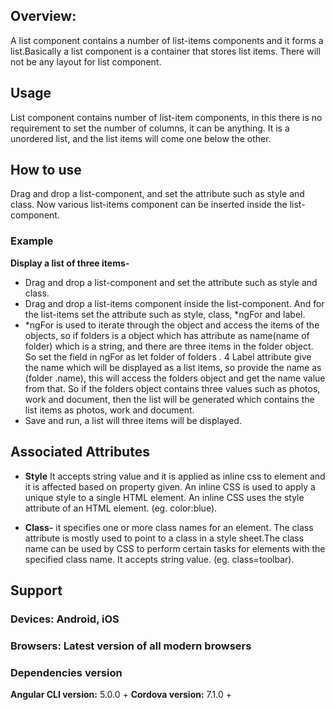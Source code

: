 
## Overview: 
A list component contains a number of list-items components and it forms a list.Basically a list component is a container that stores list items. There will not be any layout for list component.

## Usage 
List component contains number of list-item components, in this there is no requirement to set the number of columns, it can be anything. It is a unordered list, and the list items will come one below the other. 

## How to use
Drag and drop a list-component, and set the attribute such as style and class. Now various list-items component can be inserted inside the list-component.

### Example
**Display a list of three items-** 

- Drag and drop a list-component and set the attribute such as style and class.
- Drag and drop a list-items component inside the list-component. And for the list-items set the attribute such as style, class, *ngFor and label.
-   *ngFor is used to iterate through the object and access the items of the objects, so if folders is a object which has attribute as name(name of folder) which is a string, and there are three items in the folder object. So set the field in ngFor as 
let folder of folders .
4 Label attribute give the name which will be displayed as a list items, so provide the name as (folder .name), this will access the folders object and get the name value from that. So if the folders object contains three values such as photos, work and document, then the list will be generated which contains the list items as photos, work and document.
- Save and run, a list will three items will be displayed.
 

## Associated Attributes 
- **Style** It accepts string value and it is applied as inline css to element and it is affected based on property given. An inline CSS is used to apply a unique style to a single HTML element. An inline CSS uses the style attribute of an HTML element.
(eg. color:blue).

- **Class-** it specifies one or more class names for an element. The class attribute is mostly used to point to a class in a style sheet.The class name can be used by CSS to perform certain tasks for elements with the specified class name. It accepts string value. (eg. class=toolbar).


## Support 
### Devices: Android, iOS
### Browsers:  Latest version of all modern browsers
### Dependencies version
 **Angular CLI version:** 5.0.0 + 
 **Cordova version:** 7.1.0 +







